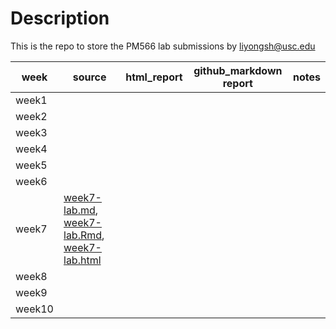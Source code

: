 # Description
This is the repo to store the PM566 lab submissions by liyongsh@usc.edu


|   week   |    source  |     html_report | github_markdown report| notes|
| ---- | ---- | ---- |----| ---- |
|   week1   | |      |
|   week2  |      |      |
|   week3   |      |      |
|   week4   |      |      |
|   week5   |      |      |
|   week6   |      |      |
|   week7   |[week7-lab.md](week7-lab.md), [week7-lab.Rmd](week7-lab.Rmd), [week7-lab.html](week7-lab.html)|      |
|   week8   |      |      |
|   week9   |      |      |
|   week10  |      |      |
